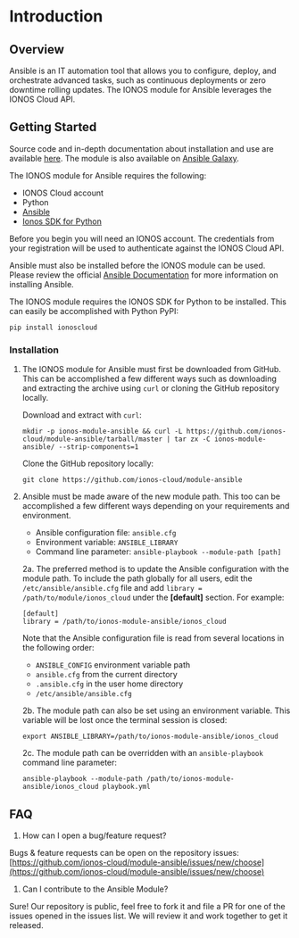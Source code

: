 # Introduction

## Overview

Ansible is an IT automation tool that allows you to configure, deploy, and orchestrate advanced tasks, such as continuous deployments or zero downtime rolling updates. The IONOS module for Ansible leverages the IONOS Cloud API.

## Getting Started

Source code and in-depth documentation about installation and use are available [here](https://github.com/ionos-cloud/module-ansible%20). The module is also available on [Ansible Galaxy](https://galaxy.ansible.com/ionoscloudsdk/ionoscloud).

The IONOS module for Ansible requires the following:

* IONOS Cloud account
* Python
* [Ansible](https://www.ansible.com/)
* [Ionos SDK for Python](https://pypi.org/project/ionoscloud/)

Before you begin you will need an IONOS account. The credentials from your registration will be used to authenticate against the IONOS Cloud API.

Ansible must also be installed before the IONOS module can be used. Please review the official [Ansible Documentation](http://docs.ansible.com/ansible/intro_installation.html) for more information on installing Ansible.

The IONOS module requires the IONOS SDK for Python to be installed. This can easily be accomplished with Python PyPI:

```text
pip install ionoscloud
```

### Installation

1. The IONOS module for Ansible must first be downloaded from GitHub. This can be accomplished a few different ways such as downloading and extracting the archive using `curl` or cloning the GitHub repository locally.

   Download and extract with `curl`:

   ```text
   mkdir -p ionos-module-ansible && curl -L https://github.com/ionos-cloud/module-ansible/tarball/master | tar zx -C ionos-module-ansible/ --strip-components=1
   ```

   Clone the GitHub repository locally:

   ```text
   git clone https://github.com/ionos-cloud/module-ansible
   ```

2. Ansible must be made aware of the new module path. This too can be accomplished a few different ways depending on your requirements and environment.

   * Ansible configuration file: `ansible.cfg`
   * Environment variable: `ANSIBLE_LIBRARY`
   * Command line parameter: `ansible-playbook --module-path [path]`

   2a. The preferred method is to update the Ansible configuration with the module path. To include the path globally for all users, edit the `/etc/ansible/ansible.cfg` file and add `library = /path/to/module/ionos_cloud` under the **\[default\]** section. For example:

   ```text
   [default]
   library = /path/to/ionos-module-ansible/ionos_cloud
   ```

   Note that the Ansible configuration file is read from several locations in the following order:

   * `ANSIBLE_CONFIG` environment variable path
   * `ansible.cfg` from the current directory
   * `.ansible.cfg` in the user home directory
   * `/etc/ansible/ansible.cfg`

   2b. The module path can also be set using an environment variable. This variable will be lost once the terminal session is closed:

   ```text
   export ANSIBLE_LIBRARY=/path/to/ionos-module-ansible/ionos_cloud
   ```

   2c. The module path can be overridden with an `ansible-playbook` command line parameter:

   ```text
   ansible-playbook --module-path /path/to/ionos-module-ansible/ionos_cloud playbook.yml
   ```

## FAQ

1. How can I open a bug/feature request?

Bugs & feature requests can be open on the repository issues: [https://github.com/ionos-cloud/module-ansible/issues/new/choose](https://github.com/ionos-cloud/module-ansible/issues/new/choose)

1. Can I contribute to the Ansible Module?

Sure! Our repository is public, feel free to fork it and file a PR for one of the issues opened in the issues list. We will review it and work together to get it released.

